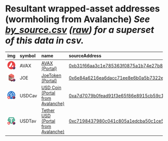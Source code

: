 
Resultant wrapped-asset addresses (wormholing from Avalanche)
_See [by_source.csv](by_source.csv) ([raw](https://raw.githubusercontent.com/certusone/wormhole-token-list/main/content/by_source.csv)) for a superset of this data in csv._
=========================================================================
  
| img                                                                                                  | symbol   | name                                                                       | sourceAddress                                                                                                         | solAddress                                                                                                              |   solDecimals | solMarkets                          | ethAddress                                                                                                            |   ethDecimals | ethMarkets                          | terraAddress                                                                                                                               |   terraDecimals | terraMarkets                               | bscAddress                                                                                                           |   bscDecimals | bscMarkets   | maticAddress                                                                                                             |   maticDecimals | maticMarkets   | oasisAddress                                                                                                                     |   oasisDecimals | oasisMarkets   | auroraAddress   | auroraDecimals   | auroraMarkets   | ftmAddress   | ftmDecimals   | ftmMarkets   | karuraAddress   | karuraDecimals   | karuraMarkets   | symbol   |
|:-----------------------------------------------------------------------------------------------------|:---------|:---------------------------------------------------------------------------|:----------------------------------------------------------------------------------------------------------------------|:------------------------------------------------------------------------------------------------------------------------|--------------:|:------------------------------------|:----------------------------------------------------------------------------------------------------------------------|--------------:|:------------------------------------|:-------------------------------------------------------------------------------------------------------------------------------------------|----------------:|:-------------------------------------------|:---------------------------------------------------------------------------------------------------------------------|--------------:|:-------------|:-------------------------------------------------------------------------------------------------------------------------|----------------:|:---------------|:---------------------------------------------------------------------------------------------------------------------------------|----------------:|:---------------|:----------------|:-----------------|:----------------|:-------------|:--------------|:-------------|:----------------|:-----------------|:----------------|:-----------------|
| ![AVAX](https://raw.githubusercontent.com/certusone/wormhole-token-list/main/assets/AVAX_wh.png)     | AVAX     | [AVAX (Portal)](http://coingecko.com/en/coins/avalanche)                   | [0xb31f66aa3c1e785363f0875a1b74e27b85fd66c7](https://snowtrace.io/address/0xb31f66aa3c1e785363f0875a1b74e27b85fd66c7) | [KgV1GvrHQmRBY8sHQQeUKwTm2r2h8t4C8qt12Cw1HVE](https://solscan.io/address/KgV1GvrHQmRBY8sHQQeUKwTm2r2h8t4C8qt12Cw1HVE)   |             8 | [atrix](https://app.atrix.finance/) | [0x85f138bfEE4ef8e540890CFb48F620571d67Eda3](https://etherscan.io/address/0x85f138bfEE4ef8e540890CFb48F620571d67Eda3) |            18 | [uniswap](https://app.uniswap.org/) | [terra1hj8de24c3yqvcsv9r8chr03fzwsak3hgd8gv3m](https://finder.terra.money/columbus-5/address/terra1hj8de24c3yqvcsv9r8chr03fzwsak3hgd8gv3m) |               8 | [astroport](https://app.astroport.fi/swap) | [0x96412902aa9aFf61E13f085e70D3152C6ef2a817](https://bscscan.com/address/0x96412902aa9aFf61E13f085e70D3152C6ef2a817) |            18 |              | [0x7Bb11E7f8b10E9e571E5d8Eace04735fDFB2358a](https://polygonscan.com/address/0x7Bb11E7f8b10E9e571E5d8Eace04735fDFB2358a) |              18 |                | [0x32847e63E99D3a044908763056e25694490082F8](https://explorer.oasis.updev.si/address/0x32847e63E99D3a044908763056e25694490082F8) |              18 |                |                 |                  |                 |              |               |              |                 |                  |                 | AVAX             |
| ![JOE](https://raw.githubusercontent.com/certusone/wormhole-token-list/main/assets/JOE_wh.png)       | JOE      | [JoeToken (Portal)](http://coingecko.com/en/coins/joe)                     | [0x6e84a6216ea6dacc71ee8e6b0a5b7322eebc0fdd](https://snowtrace.io/address/0x6e84a6216ea6dacc71ee8e6b0a5b7322eebc0fdd) | [CriXdFS9iRAYbGEQiTcUqbWwG9RBmYt5B6LwTnoJ61Sm](https://solscan.io/address/CriXdFS9iRAYbGEQiTcUqbWwG9RBmYt5B6LwTnoJ61Sm) |             8 |                                     |                                                                                                                       |           nan |                                     |                                                                                                                                            |             nan |                                            |                                                                                                                      |           nan |              |                                                                                                                          |             nan |                |                                                                                                                                  |             nan |                |                 |                  |                 |              |               |              |                 |                  |                 | JOE              |
| ![USDCav](https://raw.githubusercontent.com/certusone/wormhole-token-list/main/assets/USDCav_wh.png) | USDCav   | [USD Coin (Portal from Avalanche)](http://coingecko.com/en/coins/usd-coin) | [0xa7d7079b0fead91f3e65f86e8915cb59c1a4c664](https://snowtrace.io/address/0xa7d7079b0fead91f3e65f86e8915cb59c1a4c664) | [AGqKX7F4mqJ8x2mUQVangJb5pWQJApaKoUfe5gXM53CV](https://solscan.io/address/AGqKX7F4mqJ8x2mUQVangJb5pWQJApaKoUfe5gXM53CV) |             8 |                                     |                                                                                                                       |           nan |                                     | [terra1pvel56a2hs93yd429pzv9zp5aptcjg5ulhkz7w](https://finder.terra.money/columbus-5/address/terra1pvel56a2hs93yd429pzv9zp5aptcjg5ulhkz7w) |               6 | [astroport](https://app.astroport.fi/swap) | [0xc1F47175d96Fe7c4cD5370552e5954f384E3C791](https://bscscan.com/address/0xc1F47175d96Fe7c4cD5370552e5954f384E3C791) |             6 |              |                                                                                                                          |             nan |                | [0x05CbE6319Dcc937BdbDf0931466F4fFd0d392B47](https://explorer.oasis.updev.si/address/0x05CbE6319Dcc937BdbDf0931466F4fFd0d392B47) |               6 |                |                 |                  |                 |              |               |              |                 |                  |                 | USDCav           |
| ![USDTav](https://raw.githubusercontent.com/certusone/wormhole-token-list/main/assets/USDTav_wh.png) | USDTav   | [Tether USD (Portal from Avalanche)](http://coingecko.com/en/coins/tether) | [0xc7198437980c041c805a1edcba50c1ce5db95118](https://snowtrace.io/address/0xc7198437980c041c805a1edcba50c1ce5db95118) | [B2wfeYz5VtBnQVrX4M8F6FeDrprVrzKPws5qg1in8bzR](https://solscan.io/address/B2wfeYz5VtBnQVrX4M8F6FeDrprVrzKPws5qg1in8bzR) |             8 |                                     |                                                                                                                       |           nan |                                     | [terra1eqvq3thjhye7anv6f6mhxpjhyvww8zjvqcdgjx](https://finder.terra.money/columbus-5/address/terra1eqvq3thjhye7anv6f6mhxpjhyvww8zjvqcdgjx) |               6 |                                            | [0x2B90E061a517dB2BbD7E39Ef7F733Fd234B494CA](https://bscscan.com/address/0x2B90E061a517dB2BbD7E39Ef7F733Fd234B494CA) |             6 |              |                                                                                                                          |             nan |                | [0x05832a0905E516f29344ADBa1c2052a788B10129](https://explorer.oasis.updev.si/address/0x05832a0905E516f29344ADBa1c2052a788B10129) |               6 |                |                 |                  |                 |              |               |              |                 |                  |                 | USDTav           |